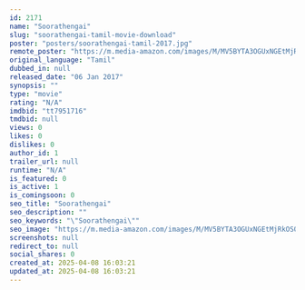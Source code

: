 ```yaml
---
id: 2171
name: "Soorathengai"
slug: "soorathengai-tamil-movie-download"
poster: "posters/soorathengai-tamil-2017.jpg"
remote_poster: "https://m.media-amazon.com/images/M/MV5BYTA3OGUxNGEtMjRkOS00YjY0LTk5YmQtOWI5YWEwYzM4NzJhXkEyXkFqcGdeQXVyODMyMjE4NDY@._V1_SX300.jpg"
original_language: "Tamil"
dubbed_in: null
released_date: "06 Jan 2017"
synopsis: ""
type: "movie"
rating: "N/A"
imdbid: "tt7951716"
tmdbid: null
views: 0
likes: 0
dislikes: 0
author_id: 1
trailer_url: null
runtime: "N/A"
is_featured: 0
is_active: 1
is_comingsoon: 0
seo_title: "Soorathengai"
seo_description: ""
seo_keywords: "\"Soorathengai\""
seo_image: "https://m.media-amazon.com/images/M/MV5BYTA3OGUxNGEtMjRkOS00YjY0LTk5YmQtOWI5YWEwYzM4NzJhXkEyXkFqcGdeQXVyODMyMjE4NDY@._V1_SX300.jpg"
screenshots: null
redirect_to: null
social_shares: 0
created_at: 2025-04-08 16:03:21
updated_at: 2025-04-08 16:03:21
---
```


